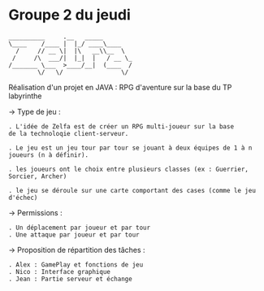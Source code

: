 # Groupe 2 du jeudi

```
__________     .__   _____        
\____    /____ |  |_/ ____\____   
  /     // __ \|  |\   __\\__  \  
 /     /\  ___/|  |_|  |   / __ \_
/_______ \___  >____/__|  (____  /
        \/   \/                \/ 
```

Réalisation d'un projet en JAVA :
    RPG d'aventure sur la base du TP labyrinthe


-> Type de jeu :

    . L'idée de Zelfa est de créer un RPG multi-joueur sur la base
    de la technoloqie client-serveur.
    
    . Le jeu est un jeu tour par tour se jouant à deux équipes de 1 à n joueurs (n à définir).

    . les joueurs ont le choix entre plusieurs classes (ex : Guerrier, Sorcier, Archer)

    . le jeu se déroule sur une carte comportant des cases (comme le jeu d'échec)

-> Permissions :

    . Un déplacement par joueur et par tour
    . Une attaque par joueur et par tour

-> Proposition de répartition des tâches :

    . Alex : GamePlay et fonctions de jeu
    . Nico : Interface graphique
    . Jean : Partie serveur et échange
